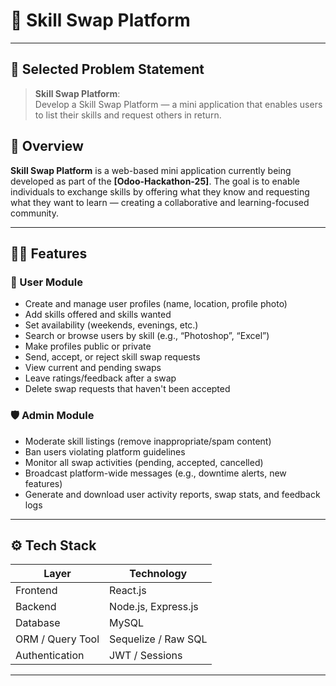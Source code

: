 # 🔁 Skill Swap Platform


---

## 📌 Selected Problem Statement

> **Skill Swap Platform**:  
Develop a Skill Swap Platform — a mini application that enables users to list their skills and request others in return.


## 🚀 Overview

**Skill Swap Platform** is a web-based mini application currently being developed as part of the **[Odoo-Hackathon-25]**. The goal is to enable individuals to exchange skills by offering what they know and requesting what they want to learn — creating a collaborative and learning-focused community.

---

## 🧑‍💻 Features

### 👤 User Module
- Create and manage user profiles (name, location, profile photo)
- Add skills offered and skills wanted
- Set availability (weekends, evenings, etc.)
- Search or browse users by skill (e.g., “Photoshop”, “Excel”)
- Make profiles public or private
- Send, accept, or reject skill swap requests
- View current and pending swaps
- Leave ratings/feedback after a swap
- Delete swap requests that haven't been accepted

### 🛡️ Admin Module
- Moderate skill listings (remove inappropriate/spam content)
- Ban users violating platform guidelines
- Monitor all swap activities (pending, accepted, cancelled)
- Broadcast platform-wide messages (e.g., downtime alerts, new features)
- Generate and download user activity reports, swap stats, and feedback logs

---

## ⚙️ Tech Stack

| Layer            | Technology     |
|------------------|----------------|
| Frontend         | React.js       |
| Backend          | Node.js, Express.js |
| Database         | MySQL          |
| ORM / Query Tool | Sequelize / Raw SQL |
| Authentication   | JWT / Sessions |


---
